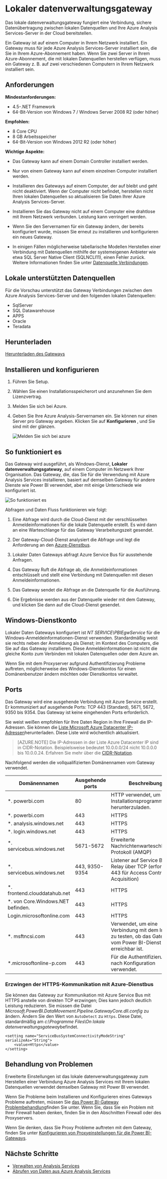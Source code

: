 <properties
   pageTitle="Lokaler datenverwaltungsgateway | Microsoft Azure"
   description="Ein Gateway auf lokale ist erforderlich, wenn der Analysis Services-Server unter Azure lokalen den Datenquellen hergestellt werden."
   services="analysis-services"
   documentationCenter=""
   authors="minewiskan"
   manager="erikre"
   editor=""
   tags=""/>
<tags
   ms.service="analysis-services"
   ms.devlang="NA"
   ms.topic="article"
   ms.tgt_pltfrm="NA"
   ms.workload="na"
   ms.date="10/24/2016"
   ms.author="owend"/>

# <a name="on-premises-data-gateway"></a>Lokaler datenverwaltungsgateway

Das lokale datenverwaltungsgateway fungiert eine Verbindung, sichere Datenübertragung zwischen lokalen Datenquellen und Ihre Azure Analysis Services-Server in der Cloud bereitstellen.

Ein Gateway ist auf einem Computer in Ihrem Netzwerk installiert. Ein Gateway muss für jede Azure Analysis Services-Server installiert sein, die Sie in Ihrem Azure-Abonnement haben. Wenn Sie zwei Server in Ihrem Azure-Abonnement, die mit lokalen Datenquellen herstellen verfügen, muss ein Gateway z. B. auf zwei verschiedenen Computern in Ihrem Netzwerk installiert sein.

## <a name="requirements"></a>Anforderungen

**Mindestanforderungen:**

- 4.5-.NET Framework
- 64-Bit-Version von Windows 7 / Windows Server 2008 R2 (oder höher)

**Empfohlen:**

- 8 Core CPU
- 8 GB Arbeitsspeicher
- 64-Bit-Version von Windows 2012 R2 (oder höher)

**Wichtige Aspekte:**

- Das Gateway kann auf einem Domain Controller installiert werden.

- Nur von einem Gateway kann auf einem einzelnen Computer installiert werden.

- Installieren des Gateways auf einem Computer, der auf bleibt und geht nicht deaktiviert. Wenn der Computer nicht befindet, herstellen nicht Ihren lokalen Datenquellen so aktualisieren Sie Daten Ihrer Azure Analysis Services-Server.

- Installieren Sie das Gateway nicht auf einem Computer eine drahtlose mit Ihrem Netzwerk verbunden. Leistung kann verringert werden.

- Wenn Sie den Servernamen für ein Gateway ändern, der bereits konfiguriert wurde, müssen Sie erneut zu installieren und konfigurieren ein neues Gateway.

- In einigen Fällen möglicherweise tabellarische Modellen Herstellen einer Verbindung mit Datenquellen mithilfe der systemeigenen Anbieter wie etwa SQL Server Native Client (SQLNCLI11), einen Fehler zurück. Weitere Informationen finden Sie unter [Datenquelle Verbindungen](analysis-services-datasource.md).

## <a name="supported-on-premises-data-sources"></a>Lokale unterstützten Datenquellen
Für die Vorschau unterstützt das Gateway Verbindungen zwischen dem Azure Analysis Services-Server und den folgenden lokalen Datenquellen:

- SqlServer
- SQL Datawarehouse
- APPS
- Oracle
- Teradata


## <a name="download"></a>Herunterladen
 [Herunterladen des Gateways](https://aka.ms/azureasgateway)


## <a name="install-and-configure"></a>Installieren und konfigurieren

1. Führen Sie Setup.

2. Wählen Sie einen Installationsspeicherort und anzunehmen Sie dem Lizenzvertrag.

3. Melden Sie sich bei Azure.

4. Geben Sie Ihre Azure Analysis-Servernamen ein. Sie können nur einen Server pro Gateway angeben. Klicken Sie auf **Konfigurieren** , und Sie sind mit der glänzen.

    ![Melden Sie sich bei azure](./media\analysis-services-gateway\aas-gateway-configure-server.png)


## <a name="how-it-works"></a>So funktioniert es
Das Gateway wird ausgeführt, als Windows-Dienst, **Lokaler datenverwaltungsgateway**, auf einem Computer im Netzwerk Ihrer Organisation. Das Gateway, die, das Sie für die Verwendung mit Azure Analysis Services installieren, basiert auf demselben Gateway für andere Dienste wie Power BI verwendet, aber mit einige Unterschiede wie konfiguriert ist.

![So funktioniert es](./media/analysis-services-gateway/aas-gateway-how-it-works.png)

Abfragen und Daten Fluss funktionieren wie folgt:

1.  Eine Abfrage wird durch die Cloud-Dienst mit der verschlüsselten Anmeldeinformationen für die lokale Datenquelle erstellt. Es wird dann an eine Warteschlange für das Gateway Verarbeitungszeit gesendet.

2.  Der Gateway-Cloud-Dienst analysiert die Abfrage und legt die Anforderung an den [Azure-Dienstbus](https://azure.microsoft.com/documentation/services/service-bus/).

3.  Lokaler Daten Gateways abfragt Azure Service Bus für ausstehende Anfragen.

4.  Das Gateway Ruft die Abfrage ab, die Anmeldeinformationen entschlüsselt und stellt eine Verbindung mit Datenquellen mit diesen Anmeldeinformationen.

5.  Das Gateway sendet die Abfrage an die Datenquelle für die Ausführung.

6.  Die Ergebnisse werden aus der Datenquelle wieder mit dem Gateway, und klicken Sie dann auf die Cloud-Dienst gesendet.

## <a name="windows-service-account"></a>Windows-Dienstkonto

Lokaler Daten Gateways konfiguriert ist *NT SERVICE\PBIEgwService* für die Windows-Anmeldeinformationen-Dienst verwenden. Standardmäßig weist sie rechts neben der Anmeldung als Dienst; im Kontext des Computers, die Sie auf das Gateway installieren. Diese Anmeldeinformationen ist nicht die gleiche Konto zum Verbinden mit lokalen Datenquellen oder dem Azure an.  

Wenn Sie mit dem Proxyserver aufgrund Authentifizierung Probleme auftreten, möglicherweise des Windows-Dienstkontos für einen Domänenbenutzer ändern möchten oder Dienstkontos verwaltet.

## <a name="ports"></a>Ports

Das Gateway wird eine ausgehende Verbindung mit Azure Service erstellt. Er kommuniziert auf ausgehende Ports: TCP 443 (Standard), 5671, 5672, 9350 bis 9354.  Das Gateway ist keine eingehenden Ports erforderlich.

Sie weist weißen empfohlen für Ihre Daten Region in Ihre Firewall die IP-Adressen. Sie können die [Liste Microsoft Azure Datacenter IP-Adressen](https://www.microsoft.com/download/details.aspx?id=41653)herunterladen. Diese Liste wird wöchentlich aktualisiert.

> [AZURE.NOTE]  Die IP-Adressen in der Liste Azure Datacenter IP sind in CIDR-Notation. Beispielsweise bedeutet 10.0.0.0/24 nicht 10.0.0.0 bis 10.0.0.24. Erfahren Sie mehr über die [CIDR-Notation](http://whatismyipaddress.com/cidr).

Nachfolgend werden die vollqualifizierten Domänennamen vom Gateway verwendet.

|Domänennamen|Ausgehende ports|Beschreibung|
|---|---|---|
|*. powerbi.com|80|HTTP verwendet, um das Installationsprogramm herunterzuladen.|
|*. powerbi.com|443|HTTPS|
|*. analysis.windows.net|443|HTTPS|
|*. login.windows.net|443|HTTPS|
|*. servicebus.windows.net|5671-5672|Erweiterte Nachrichtenwarteschlangen-Protokoll (AMQP)|
|*. servicebus.windows.net|443, 9350-9354|Listener auf Service Bus Relay über TCP (erfordert 443 für Access Control token Acquisition)|
|*. frontend.clouddatahub.net|443|HTTPS|
|*. von Core.Windows.NET befinden.|443|HTTPS|
|Login.microsoftonline.com|443|HTTPS|
|*. msftncsi.com|443|Verwendet, um eine Verbindung mit dem Internet zu testen, ob das Gateway vom Power BI-Dienst nicht erreichbar ist.|
|*.microsoftonline-p.com|443|Für die Authentifizierung, je nach Konfiguration verwendet.|


### <a name="forcing-https-communication-with-azure-service-bus"></a>Erzwingen der HTTPS-Kommunikation mit Azure-Dienstbus

Sie können das Gateway zur Kommunikation mit Azure Service Bus mit HTTPS anstelle von direkten TCP erzwingen; Dies kann jedoch deutlich Leistung reduzieren. Sie müssen die Datei *Microsoft.PowerBI.DataMovement.Pipeline.GatewayCore.dll.config* zu ändern. Ändern Sie den Wert von `AutoDetect` zu `Https`. Diese Datei, standardmäßig am *c:\Programme Files\On lokale datenverwaltungsgateway*befindet.

```
<setting name="ServiceBusSystemConnectivityModeString" serializeAs="String">
    <value>Https</value>
</setting>
```


## <a name="troubleshooting"></a>Behandlung von Problemen
Erweiterte Einstellungen ist das lokale datenverwaltungsgateway zum Herstellen einer Verbindung Azure Analysis Services mit Ihrem lokalen Datenquellen verwendet demselben Gateway mit Power BI verwendet.

Wenn Sie Probleme beim Installieren und Konfigurieren eines Gateways Probleme auftreten, müssen Sie [das Power BI-Gateway Problembehandlung](https://powerbi.microsoft.com/documentation/powerbi-gateway-onprem-tshoot/)finden Sie unter. Wenn Sie, dass Sie ein Problem mit Ihrer Firewall haben denken, finden Sie in den Abschnitten Firewall oder des Proxyservers.

Wenn Sie denken, dass Sie Proxy Probleme auftreten mit dem Gateway, finden Sie unter [Konfigurieren von Proxyeinstellungen für die Power BI-Gateways](https://powerbi.microsoft.com/documentation/powerbi-gateway-proxy.md).

## <a name="next-steps"></a>Nächste Schritte
- [Verwalten von Analysis Services](analysis-services-manage.md)
- [Abrufen von Daten aus Azure Analysis Services](analysis-services-connect.md)

